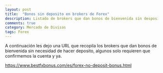 ```yaml
---
layout: post
title:  "Bonos sin deposito en brokers de Forex"
description: Listado de brokers que dan bonos de bienvenida sin desposito
comments: true
category: Mercado de Divisas
tags: Forex
---
```


A continuación les dejo una URL que recopila los brokers que dan bonos de bienvenida sin necesidad de hacer deposito, algunos solo requieren que confirmemos la cuenta y ya.

https://www.bestfxbonus.com/es/forex-no-deposit-bonus.html
